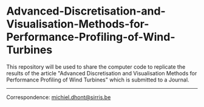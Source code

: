 # Advanced-Discretisation-and-Visualisation-Methods-for-Performance-Profiling-of-Wind-Turbines


This repository will be used to share the computer code to replicate the results of the article "Advanced Discretisation and Visualisation Methods
for Performance Profiling of Wind Turbines" which is submitted to a Journal.





--------

Correspondence: michiel.dhont@sirris.be 
